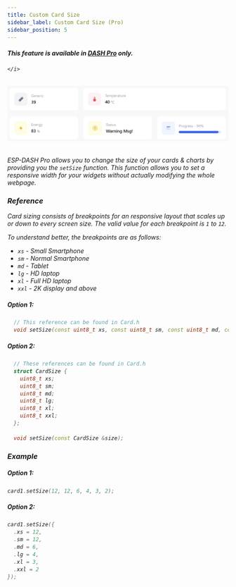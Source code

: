 ```yaml
---
title: Custom Card Size
sidebar_label: Custom Card Size (Pro)
sidebar_position: 5
---
```


<div className="pro-label">
    <i>
        <h4 style={{ fontWeight: '500', marginBottom: 5 }}>
             This feature is available in <a target="_blank" style={{ color: "red" }} href="https://espdash.pro">DASH Pro</a> only.
        </h4>
         
    </i>
</div>

<br/>


<img src="/img/v4/custom-size.png" width="800px" alt="Energy Card Preview" />
<br/>
<br/>

ESP-DASH Pro allows you to change the size of your cards & charts by providing you the `setSize` function. This function allows you to set a responsive width for your widgets without actually modifying the whole webpage.



### Reference

Card sizing consists of breakpoints for an responsive layout that scales up or down to every screen size. The valid value for each breakpoint is `1` to `12`.

To understand better, the breakpoints are as follows:
- `xs` - Small Smartphone
- `sm` - Normal Smartphone
- `md` - Tablet
- `lg` - HD laptop
- `xl` - Full HD laptop
- `xxl` - 2K display and above

##### Option 1:
```cpp
  // This reference can be found in Card.h
  void setSize(const uint8_t xs, const uint8_t sm, const uint8_t md, const uint8_t lg, const uint8_t xl, const uint8_t xxl);
```

##### Option 2:
```cpp
  // These references can be found in Card.h
  struct CardSize {
    uint8_t xs;
    uint8_t sm;
    uint8_t md;
    uint8_t lg;
    uint8_t xl;
    uint8_t xxl;
  };

  void setSize(const CardSize &size);
```

### Example

##### Option 1:
```cpp
card1.setSize(12, 12, 6, 4, 3, 2);
```

##### Option 2:
```cpp
card1.setSize({
  .xs = 12,
  .sm = 12,
  .md = 6,
  .lg = 4,
  .xl = 3,
  .xxl = 2
});
```
